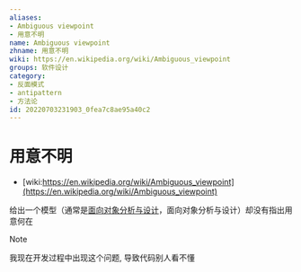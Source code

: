 ```yaml
---
aliases:
- Ambiguous viewpoint
- 用意不明
name: Ambiguous viewpoint
zhname: 用意不明
wiki: https://en.wikipedia.org/wiki/Ambiguous_viewpoint
groups: 软件设计
category:
- 反面模式
- antipattern
- 方法论
id: 20220703231903_0fea7c8ae95a40c2
---
```


# 用意不明

* [wiki:https://en.wikipedia.org/wiki/Ambiguous_viewpoint](https://en.wikipedia.org/wiki/Ambiguous_viewpoint)

给出一个模型（通常是[面向对象分析与设计](https://zh.wikipedia.org/wiki/%E9%9D%A2%E5%90%91%E5%AF%B9%E8%B1%A1%E5%88%86%E6%9E%90%E4%B8%8E%E8%AE%BE%E8%AE%A1)，面向对象分析与设计）却没有指出用意何在

> [!NOTE]
> 我现在开发过程中出现这个问题, 导致代码别人看不懂
